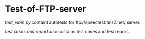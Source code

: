 # Test-of-FTP-server
<p><i>test_main.py</i> containt autotests for ftp://speedtest.tele2.net/ server.</p>
<p><i>test cases and report.xlsx</i> contains test cases and test report.</p>
